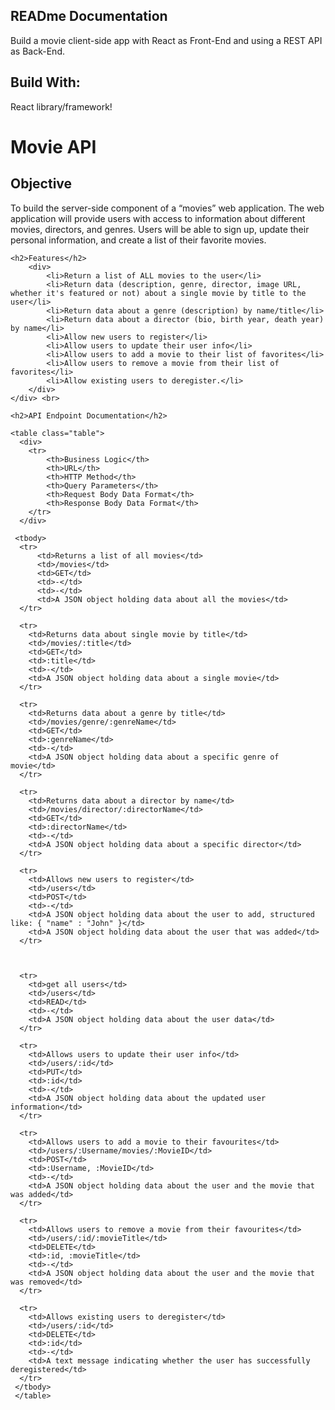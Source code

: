 <!DOCTYPE html>
<html lang="en">

<head>
  <meta charset="utf-8">
  <meta name="viewport" content="width=device-width, initial-scale=1">
  <title>Documentation</title>
  <link rel="icon" type="image/png" href=" img/film.png" />
  <link rel="stylesheet" href="css/styles.css">
  <link rel="stylesheet" type="text/css"
    href="https://cdnjs.cloudflare.com/ajax/libs/normalize/8.0.0/normalize.min.css">
  <link rel="stylesheet" href="https://cdn.jsdelivr.net/npm/bootstrap@4.3.1/dist/css/bootstrap.min.css"
    integrity="sha384-ggOyR0iXCbMQv3Xipma34MD+dH/1fQ784/j6cY/iJTQUOhcWr7x9JvoRxT2MZw1T" crossorigin="anonymous">
  <link rel="stylesheet" href="dist/css-minified.css">
</head>

<body>
  <!DOCTYPE html>
<html lang="en">
  <head>
    <meta charset="utf-8">
    <meta name="viewport" content="width=device-width, initial-scale=1"> 
    <title>MyFlix Movie App</title>
    <link rel="stylesheet" type="text/css" href="/css/styles.css">
  </head>

<body>
  <div>
  <h2>READme Documentation</h2>
        <p>
        Build a movie client-side app with React as Front-End and using a REST API as Back-End.</p>
  <h2>Build With:</h2>
  <p>
        React library/framework!</p>


  <h1>Movie API</h1>
    <h2>Objective</h2>
        <p>
        To build the server-side component of a “movies” web application. The web
        application will provide users with access to information about different
        movies, directors, and genres. Users will be able to sign up, update their
        personal information, and create a list of their favorite movies.</p>

    <h2>Features</h2>
        <div>
            <li>Return a list of ALL movies to the user</li>
            <li>Return data (description, genre, director, image URL, whether it's featured or not) about a single movie by title to the user</li>
            <li>Return data about a genre (description) by name/title</li>
            <li>Return data about a director (bio, birth year, death year) by name</li>
            <li>Allow new users to register</li>
            <li>Allow users to update their user info</li>
            <li>Allow users to add a movie to their list of favorites</li>
            <li>Allow users to remove a movie from their list of favorites</li>
            <li>Allow existing users to deregister.</li>
        </div>
    </div> <br>

    <h2>API Endpoint Documentation</h2>

    <table class="table">
      <div>
        <tr>
            <th>Business Logic</th>
            <th>URL</th>
            <th>HTTP Method</th>
            <th>Query Parameters</th>
            <th>Request Body Data Format</th>
            <th>Response Body Data Format</th>
        </tr>
      </div>

     <tbody>   
      <tr>
          <td>Returns a list of all movies</td>
          <td>/movies</td>
          <td>GET</td>
          <td>-</td>
          <td>-</td>
          <td>A JSON object holding data about all the movies</td>
      </tr>

      <tr>
        <td>Returns data about single movie by title</td>
        <td>/movies/:title</td>
        <td>GET</td>
        <td>:title</td>
        <td>-</td>
        <td>A JSON object holding data about a single movie</td>
      </tr>

      <tr>
        <td>Returns data about a genre by title</td>
        <td>/movies/genre/:genreName</td>
        <td>GET</td>
        <td>:genreName</td>
        <td>-</td>
        <td>A JSON object holding data about a specific genre of movie</td>
      </tr>

      <tr>
        <td>Returns data about a director by name</td>
        <td>/movies/director/:directorName</td>
        <td>GET</td>
        <td>:directorName</td>
        <td>-</td>
        <td>A JSON object holding data about a specific director</td>
      </tr>

      <tr>
        <td>Allows new users to register</td>
        <td>/users</td>
        <td>POST</td>
        <td>-</td>
        <td>A JSON object holding data about the user to add, structured like: { "name" : "John" }</td>
        <td>A JSON object holding data about the user that was added</td>
      </tr>

      

      <tr>
        <td>get all users</td>
        <td>/users</td>
        <td>READ</td>
        <td>-</td>
        <td>A JSON object holding data about the user data</td>
      </tr>

      <tr>
        <td>Allows users to update their user info</td>
        <td>/users/:id</td>
        <td>PUT</td>
        <td>:id</td>
        <td>-</td>
        <td>A JSON object holding data about the updated user information</td>
      </tr>

      <tr>
        <td>Allows users to add a movie to their favourites</td>
        <td>/users/:Username/movies/:MovieID</td>
        <td>POST</td>
        <td>:Username, :MovieID</td>
        <td>-</td>
        <td>A JSON object holding data about the user and the movie that was added</td>
      </tr>

      <tr>
        <td>Allows users to remove a movie from their favourites</td>
        <td>/users/:id/:movieTitle</td>
        <td>DELETE</td>
        <td>:id, :movieTitle</td>
        <td>-</td>
        <td>A JSON object holding data about the user and the movie that was removed</td>
      </tr>

      <tr>
        <td>Allows existing users to deregister</td>
        <td>/users/:id</td>
        <td>DELETE</td>
        <td>:id</td>
        <td>-</td>
        <td>A text message indicating whether the user has successfully deregistered</td>
      </tr>
     </tbody>
     </table>
</body>
</html>


  

  <script src="https://code.jquery.com/jquery-3.3.1.min.js"
    integrity="sha256-FgpCb/KJQlLNfOu91ta32o/NMZxltwRo8QtmkMRdAu8=" crossorigin="anonymous"></script>
  <script src="https://cdn.jsdelivr.net/npm/popper.js@1.14.7/dist/umd/popper.min.js"
    integrity="sha384-UO2eT0CpHqdSJQ6hJty5KVphtPhzWj9WO1clHTMGa3JDZwrnQq4sF86dIHNDz0W1"
    crossorigin="anonymous"></script>
  <script src="https://cdn.jsdelivr.net/npm/bootstrap@4.3.1/dist/js/bootstrap.min.js"
    integrity="sha384-JjSmVgyd0p3pXB1rRibZUAYoIIy6OrQ6VrjIEaFf/nJGzIxFDsf4x0xIM+B07jRM"
    crossorigin="anonymous"></script>
  <script src="./dist/min.js"></script>
  <script src="scripts.min"></script>
  <script src="fetch.umd.js"></script>
  <script src="js-promise-polyfill.js"></script>
  <script src="js/scripts.js"></script>

</body>

</html>